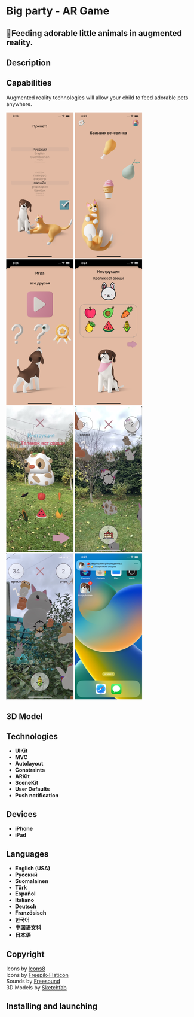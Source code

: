 # Big party - AR Game

## 🦄Feeding adorable little animals in augmented reality. 

## Description
 <p> </p>


## Capabilities
<p> Augmented reality technologies will allow your child to feed adorable pets anywhere. </p>

<p>
 <img style="width: 180px;" src="https://github.com/NovikovaOlga/novikovaolga/blob/main/App_appstore/BigParty/images_bigparty/screen1.png">
 <img style="width: 180px;" src="https://github.com/NovikovaOlga/novikovaolga/blob/main/App_appstore/BigParty/images_bigparty/screen2.png">
 <img style="width: 180px;" src="https://github.com/NovikovaOlga/novikovaolga/blob/main/App_appstore/BigParty/images_bigparty/screen3.png">
 <img style="width: 180px;" src="https://github.com/NovikovaOlga/novikovaolga/blob/main/App_appstore/BigParty/images_bigparty/screen4.png">
 <img style="width: 180px;" src="https://github.com/NovikovaOlga/novikovaolga/blob/main/App_appstore/BigParty/images_bigparty/screen5.jpeg">
 <img style="width: 180px;" src="https://github.com/NovikovaOlga/novikovaolga/blob/main/App_appstore/BigParty/images_bigparty/screen6.jpeg">
 <img style="width: 180px;" src="https://github.com/NovikovaOlga/novikovaolga/blob/main/App_appstore/BigParty/images_bigparty/screen7.jpeg">
 <img style="width: 180px;" src="https://github.com/NovikovaOlga/novikovaolga/blob/main/App_appstore/BigParty/images_bigparty/screen8.png">
 <p>
  
## 3D Model

## Technologies
 - **UIKit**
 - **MVC** 
 - **Autolayout**
 - **Constraints**
 - **ARKit**
 - **SceneKit**
 - **User Defaults**
 - **Push notification**

## Devices
 - **iPhone**
 - **iPad**

## Languages 
 - **English (USA)**
 - **Русский** 
 - **Suomalainen** 
 - **Türk** 
 - **Español**
 - **Italiano** 
 - **Deutsch** 
 - **Französisch** 
 - **한국어** 
 - **中国语文科** 
 - **日本语** 
   
## Сopyright
 <td>Icons by <a href="https://icons8.ru">Icons8</a></td> <br />
 <td>Icons by <a href="https://www.flaticon.com">Freepik-Flaticon</a></td> <br />
 <td>Sounds by <a href="https://freesound.org">Freesound</a></td> <br />
 <td>3D Models by <a href="https://sketchfab.com/feed">Sketchfab</a></td> 
  
  ## Installing and launching
